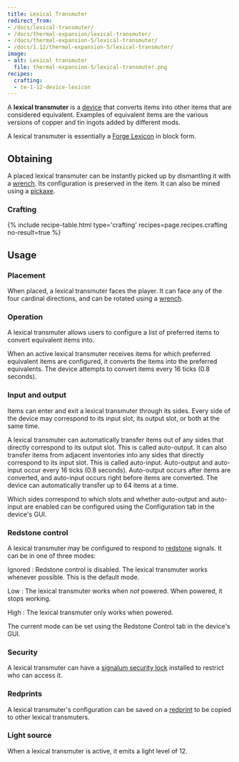 ```yaml
---
title: Lexical Transmuter
redirect_from:
- /docs/lexical-transmuter/
- /docs/thermal-expansion/lexical-transmuter/
- /docs/thermal-expansion-5/lexical-transmuter/
- /docs/1.12/thermal-expansion-5/lexical-transmuter/
image:
- alt: Lexical transmuter
  file: thermal-expansion-5/lexical-transmuter.png
recipes:
  crafting:
  - te-1-12-device-lexicon
---
```


A **lexical transmuter** is a [device](/docs/1.12/thermal-expansion/devices/) that converts items into
other items that are considered equivalent. Examples of equivalent items are the
various versions of copper and tin ingots added by different mods.

A lexical transmuter is essentially a [Forge Lexicon](/docs/1.12/thermal-foundation/forge-lexicon/) in
block form.


Obtaining
---------

A placed lexical transmuter can be instantly picked up by dismantling it with a
[wrench](/docs/1.12/wrenches/). Its configuration is preserved in the item. It can
also be mined using a [pickaxe](https://minecraft.gamepedia.com/Pickaxe).

### Crafting
{% include recipe-table.html type='crafting' recipes=page.recipes.crafting no-result=true %}


Usage
-----

### Placement
When placed, a lexical transmuter faces the player. It can face any of the four
cardinal directions, and can be rotated using a [wrench](/docs/1.12/wrenches/).

### Operation
A lexical transmuter allows users to configure a list of preferred items to
convert equivalent items into.

When an active lexical transmuter receives items for which preferred equivalent
items are configured, it converts the items into the preferred equivalents. The
device attempts to convert items every 16 ticks (0.8 seconds).

### Input and output
Items can enter and exit a lexical transmuter through its sides. Every side of
the device may correspond to its input slot, its output slot, or both at the
same time.

A lexical transmuter can automatically transfer items out of any sides that
directly correspond to its output slot. This is called auto-output. It can also
transfer items from adjacent inventories into any sides that directly correspond
to its input slot. This is called auto-input. Auto-output and auto-input occur
every 16 ticks (0.8 seconds). Auto-output occurs after items are converted, and
auto-input occurs right before items are converted. The device can automatically
transfer up to 64 items at a time.

Which sides correspond to which slots and whether auto-output and auto-input are
enabled can be configured using the Configuration tab in the device's GUI.

### Redstone control
A lexical transmuter may be configured to respond to
[redstone](https://minecraft.gamepedia.com/Redstone) signals. It can be in one
of three modes:

Ignored
: Redstone control is disabled. The lexical transmuter works whenever possible.
This is the default mode.

Low
: The lexical transmuter works when *not* powered. When powered, it stops
working.

High
: The lexical transmuter only works when powered.

The current mode can be set using the Redstone Control tab in the device's GUI.

### Security
A lexical transmuter can have a [signalum security
lock](/docs/1.12/thermal-foundation/signalum-security-lock/) installed to restrict who can access it.

### Redprints
A lexical transmuter's configuration can be saved on a
[redprint](/docs/1.12/thermal-foundation/redprint/) to be copied to other lexical transmuters.

### Light source
When a lexical transmuter is active, it emits a light level of 12.
